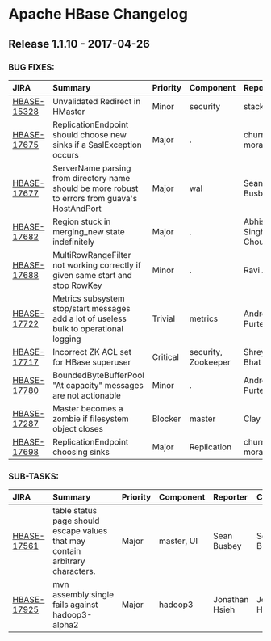 
<!---
# Licensed to the Apache Software Foundation (ASF) under one
# or more contributor license agreements.  See the NOTICE file
# distributed with this work for additional information
# regarding copyright ownership.  The ASF licenses this file
# to you under the Apache License, Version 2.0 (the
# "License"); you may not use this file except in compliance
# with the License.  You may obtain a copy of the License at
#
#     http://www.apache.org/licenses/LICENSE-2.0
#
# Unless required by applicable law or agreed to in writing, software
# distributed under the License is distributed on an "AS IS" BASIS,
# WITHOUT WARRANTIES OR CONDITIONS OF ANY KIND, either express or implied.
# See the License for the specific language governing permissions and
# limitations under the License.
-->
# Apache HBase Changelog

## Release 1.1.10 - 2017-04-26



### BUG FIXES:

| JIRA | Summary | Priority | Component | Reporter | Contributor |
|:---- |:---- | :--- |:---- |:---- |:---- |
| [HBASE-15328](https://issues.apache.org/jira/browse/HBASE-15328) | Unvalidated Redirect in HMaster |  Minor | security | stack | Sean Busbey |
| [HBASE-17675](https://issues.apache.org/jira/browse/HBASE-17675) | ReplicationEndpoint should choose new sinks if a SaslException occurs |  Major | . | churro morales | churro morales |
| [HBASE-17677](https://issues.apache.org/jira/browse/HBASE-17677) | ServerName parsing from directory name should be more robust to errors from guava\'s HostAndPort |  Major | wal | Sean Busbey | Sean Busbey |
| [HBASE-17682](https://issues.apache.org/jira/browse/HBASE-17682) | Region stuck in merging\_new state indefinitely |  Major | . | Abhishek Singh Chouhan | Abhishek Singh Chouhan |
| [HBASE-17688](https://issues.apache.org/jira/browse/HBASE-17688) | MultiRowRangeFilter not working correctly if given same start and stop RowKey |  Minor | . | Ravi Ahuj | Jingcheng Du |
| [HBASE-17722](https://issues.apache.org/jira/browse/HBASE-17722) | Metrics subsystem stop/start messages add a lot of useless bulk to operational logging |  Trivial | metrics | Andrew Purtell | Andrew Purtell |
| [HBASE-17717](https://issues.apache.org/jira/browse/HBASE-17717) | Incorrect ZK ACL set for HBase superuser |  Critical | security, Zookeeper | Shreya Bhat | Josh Elser |
| [HBASE-17780](https://issues.apache.org/jira/browse/HBASE-17780) | BoundedByteBufferPool "At capacity" messages are not actionable |  Minor | . | Andrew Purtell | Andrew Purtell |
| [HBASE-17287](https://issues.apache.org/jira/browse/HBASE-17287) | Master becomes a zombie if filesystem object closes |  Blocker | master | Clay B. | Ted Yu |
| [HBASE-17698](https://issues.apache.org/jira/browse/HBASE-17698) | ReplicationEndpoint choosing sinks |  Major | Replication | churro morales | Karan Mehta |


### SUB-TASKS:

| JIRA | Summary | Priority | Component | Reporter | Contributor |
|:---- |:---- | :--- |:---- |:---- |:---- |
| [HBASE-17561](https://issues.apache.org/jira/browse/HBASE-17561) | table status page should escape values that may contain arbitrary characters. |  Major | master, UI | Sean Busbey | Sean Busbey |
| [HBASE-17925](https://issues.apache.org/jira/browse/HBASE-17925) | mvn assembly:single fails against hadoop3-alpha2 |  Major | hadoop3 | Jonathan Hsieh | Jonathan Hsieh |



